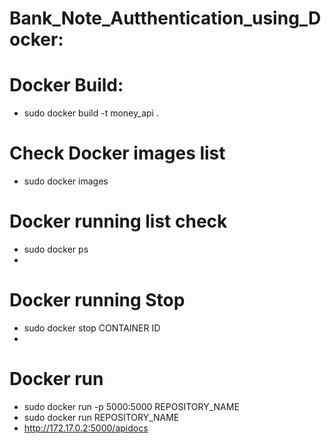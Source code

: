 # Bank_Note_Autthentication_using_Docker:

# Docker Build:
- sudo docker build -t money_api .

# Check Docker images list
- sudo docker images


# Docker running list check
- sudo docker ps
- 
# Docker running Stop
- sudo docker stop CONTAINER ID
- 
# Docker run
- sudo docker run -p 5000:5000 REPOSITORY_NAME
- sudo docker run REPOSITORY_NAME
- http://172.17.0.2:5000/apidocs
